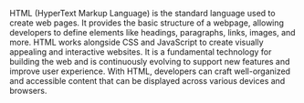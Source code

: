 HTML (HyperText Markup Language) is the standard language used to create web pages. It provides the basic structure of a webpage, allowing developers to define elements like headings, paragraphs, links, images, and more. HTML works alongside CSS and JavaScript to create visually appealing and interactive websites. It is a fundamental technology for building the web and is continuously evolving to support new features and improve user experience. With HTML, developers can craft well-organized and accessible content that can be displayed across various devices and browsers.



